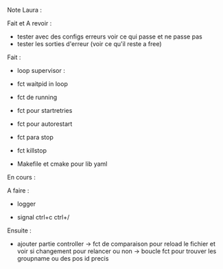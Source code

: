 Note Laura :

Fait et A revoir :
* tester avec des configs erreurs voir ce qui passe et ne passe pas
* tester les sorties d'erreur (voir ce qu'il reste a free)

Fait :
* loop supervisor :
* fct waitpid in loop
* fct de running
* fct pour startretries
* fct pour autorestart
* fct para stop 
* fct killstop


* Makefile et cmake pour lib yaml 

En cours :


A faire : 

* logger 

* signal ctrl+c ctrl+/

Ensuite :

* ajouter partie controller
-> fct de comparaison pour reload le fichier et voir si changement pour relancer ou non 
-> boucle fct pour trouver les groupname ou des pos id precis
